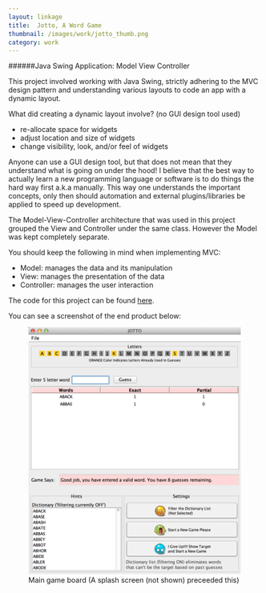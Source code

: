 ```yaml
---
layout: linkage
title: 	Jotto, A Word Game
thumbnail: /images/work/jotto_thumb.png
category: work
---
```


######Java Swing Application: Model View Controller

This project involved working with Java Swing, strictly adhering to the MVC design pattern and understanding various layouts to code an app with a dynamic layout. 

What did creating a dynamic layout involve? (no GUI design tool used) 

-  re-allocate space for widgets
-  adjust location and size of widgets
-  change visibility, look, and/or feel of widgets

Anyone can use a GUI design tool, but that does not mean that they understand what is going on under the hood! I believe that the best way to actually learn a new programming language or software is to do things the hard way first a.k.a manually. This way one understands the important concepts, only then should automation and external plugins/libraries be applied to speed up development. 

The Model-View-Controller architecture that was used in this project grouped the View and Controller under the same class. However the Model was kept completely separate.  

You should keep the following in mind when implementing MVC:

-  Model: manages the data and its manipulation
-  View: manages the presentation of the data 
-  Controller: manages the user interaction


The code for this project can be found <a href="https://github.com/rrazd/JottoWordGame">here</a>.


You can see a screenshot of the end product below: 

<figure>
	<img src="/images/work/JottoMain.png" alt="JottoMain">
	<figurecaption>Main game board (A splash screen (not shown) preceeded this)</figurecaption>

</figure> 




